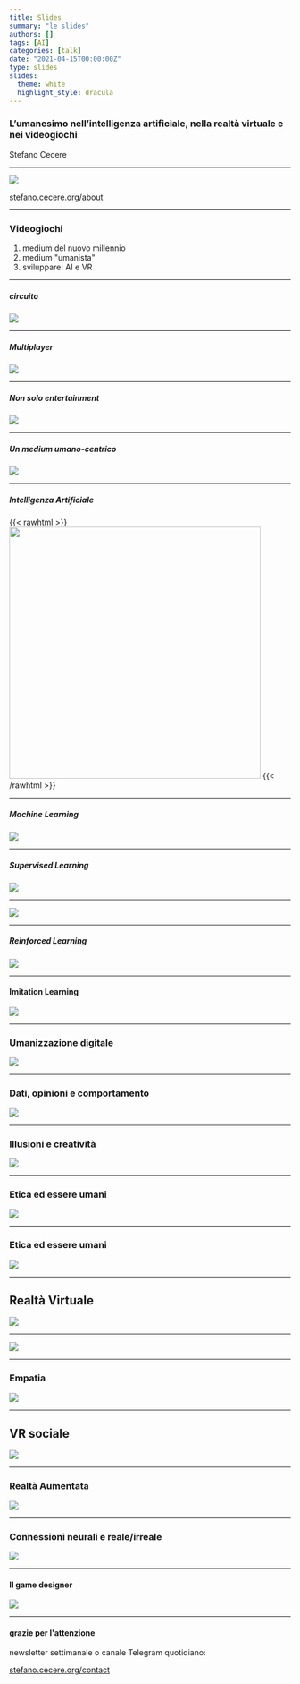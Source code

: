 ```yaml
---
title: Slides
summary: "le slides"
authors: []
tags: [AI]
categories: [talk]
date: "2021-04-15T00:00:00Z"
type: slides
slides:
  theme: white
  highlight_style: dracula
---
```


### L’umanesimo nell’intelligenza artificiale, nella realtà virtuale e nei videogiochi

Stefano Cecere

---

![](../img/chi_sono.jpg)

[stefano.cecere.org/about](https://stefano.cecere.org/about/)

---

### Videogiochi
1. medium del nuovo millennio
2. medium "umanista"
3. sviluppare: AI e VR

---

##### circuito 
![](../img/vg-circuit.png)

---

##### Multiplayer
![](../img/vg-multiplayer.jpg)

---

##### Non solo entertainment
![](../img/2030_goals.jpg)

---

##### Un medium umano-centrico
![](../img/humanist_player.jpg)

---

##### Intelligenza Artificiale
{{< rawhtml >}}
<img width="450" src="../img/ai-brain.png">
{{< /rawhtml >}}

---

##### Machine Learning
![](../img/comic-ml.jpg)

---

##### Supervised Learning
![](../img/ml-supervised.jpg)

---

![](../img/comic-captcha.jpg)

---

##### Reinforced Learning
![](../img/ml-reinforced.jpg)

---

#### Imitation Learning
![](../img/ml-imitation.png)

---

### Umanizzazione digitale
![](../img/uncanny-valley.jpg)

---

### Dati, opinioni e comportamento
![](../img/data-opinions.jpg)

---

### Illusioni e creatività
![](../img/deep-fakes.jpg)

---

### Etica ed essere umani
![](../img/ai-dilemma-tram.jpg)

---

### Etica ed essere umani
![](../img/human-vs-machine.jpg)

---

## Realtà Virtuale

![](../img/vr.jpg)

---

![](../img/vr_brain.jpg)

---

### Empatia
![](../img/vr-empathy.jpg)

---

## VR sociale
![](../img/vr-social.jpg)

---

### Realtà Aumentata
![](../img/xr.png)

---

### Connessioni neurali e reale/irreale
![](../img/neuralink.jpg)

---

#### Il game designer
![](../img/game-design.jpg)

---

#### grazie per l'attenzione

newsletter settimanale o canale Telegram quotidiano:

[stefano.cecere.org/contact](https://stefano.cecere.org/contact/)
